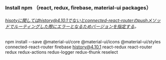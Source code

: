 ### Install npm （react, redux, firebase, material-ui packages）

###### hisotyに関してはhistory@4.10.1でないとconnected-react-routerのpushメソッドでルーティングした際にエラーとなるためバージョンを指定する。

npm install --save @material-ui/core @material-ui/icons @material-ui/styles connected-react-router firebase history@4.10.1 react-redux react-router redux redux-actions redux-logger redux-thunk reselect